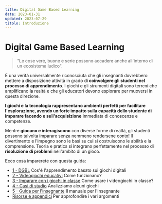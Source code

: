 ```yaml
---
title: Digital Game Based Learning
date: 2023-01-31
updated: 2023-07-29
titolo: Introduzione
---
```

# Digital Game Based Learning

> "Le cose vere, buone e serie possono accadere anche all'interno di un ecosistema ludico".

È una verità universalmente riconosciuta che gli insegnanti dovrebbero mettere a disposizione attività in grado di **coinvolgere gli studenti nel processo di apprendimento**. I giochi e gli strumenti digitali sono terreni che amplificano la realtà e che gli educatori devono esplorare per muoversi in questa direzione.

**I **giochi e la tecnologia** rappresentano ambienti perfetti per facilitare l'esplorazione, avendo un forte impatto sulla capacità dello studente di imparare facendo e sull'acquisizione** immediata di conoscenze e competenze.

Mentre **giocano e interagiscono** con diverse forme di realtà, gli studenti possono talvolta imparare senza nemmeno rendersene conto! Il divertimento e l'impegno sono le basi su cui si costruiscono le abilità e la comprensione. Teoria e pratica si integrano perfettamente nel processo di **risoluzione di problemi** nell'ambito di un gioco.

Ecco cosa imparerete con questa guida:

- [1 - DGBL](10_dgbl.md)
  Cos'è l'apprendimento basato sui giochi digitali
- [2 - Videogiochi educativi](20_educational_videogames.md)
  Come funzionano?
- [3 - Imparare con i giochi in classe](30_learning.md)
  Come usare i videogiochi in classe?
- [4 - Casi di studio](40_case_studies.md)
  Analizziamo alcuni giochi
- [5 - Guida per l'insegnante](50_teacher_guide.md)
  Il manuale per l'insegnante
- [Risorse e appendici](90_resources.md)
  Per approfondire i vari argomenti
